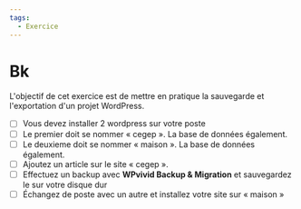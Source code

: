```yaml
---
tags:
  - Exercice
---
```


# Bk

L'objectif de cet exercice est de mettre en pratique la sauvegarde et l'exportation d'un projet WordPress.

- [ ] Vous devez installer 2 wordpress sur votre poste
- [ ] Le premier doit se nommer « cegep ». La base de données également.
- [ ] Le deuxieme doit se nommer « maison ». La base de données également.
- [ ] Ajoutez un article sur le site « cegep ».
- [ ] Effectuez un backup avec **WPvivid Backup & Migration** et sauvegardez le sur votre disque dur
- [ ] Échangez de poste avec un autre et installez votre site sur « maison »